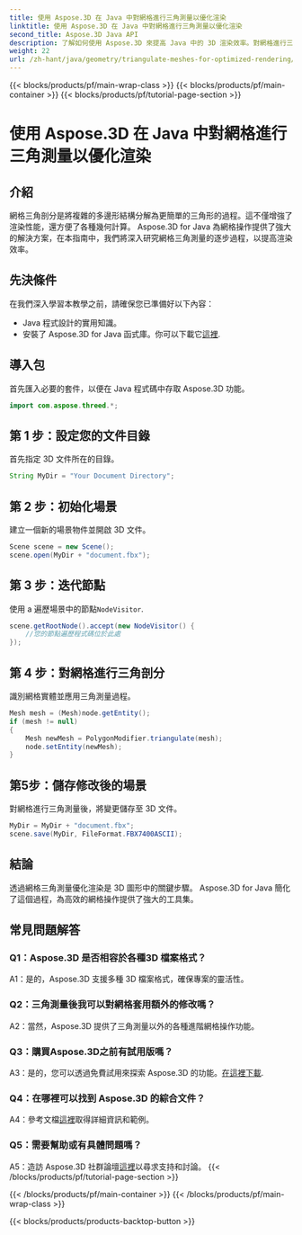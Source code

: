 ```yaml
---
title: 使用 Aspose.3D 在 Java 中對網格進行三角測量以優化渲染
linktitle: 使用 Aspose.3D 在 Java 中對網格進行三角測量以優化渲染
second_title: Aspose.3D Java API
description: 了解如何使用 Aspose.3D 來提高 Java 中的 3D 渲染效率。對網格進行三角剖分以獲得最佳效能。
weight: 22
url: /zh-hant/java/geometry/triangulate-meshes-for-optimized-rendering/
---
```


{{< blocks/products/pf/main-wrap-class >}}
{{< blocks/products/pf/main-container >}}
{{< blocks/products/pf/tutorial-page-section >}}

# 使用 Aspose.3D 在 Java 中對網格進行三角測量以優化渲染

## 介紹

網格三角剖分是將複雜的多邊形結構分解為更簡單的三角形的過程。這不僅增強了渲染性能，還方便了各種幾何計算。 Aspose.3D for Java 為網格操作提供了強大的解決方案，在本指南中，我們將深入研究網格三角測量的逐步過程，以提高渲染效率。

## 先決條件

在我們深入學習本教學之前，請確保您已準備好以下內容：

- Java 程式設計的實用知識。
- 安裝了 Aspose.3D for Java 函式庫。你可以下載它[這裡](https://releases.aspose.com/3d/java/).

## 導入包

首先匯入必要的套件，以便在 Java 程式碼中存取 Aspose.3D 功能。

```java
import com.aspose.threed.*;
```

## 第 1 步：設定您的文件目錄

首先指定 3D 文件所在的目錄。

```java
String MyDir = "Your Document Directory";
```

## 第 2 步：初始化場景

建立一個新的場景物件並開啟 3D 文件。

```java
Scene scene = new Scene();
scene.open(MyDir + "document.fbx");
```

## 第 3 步：迭代節點

使用 a 遍歷場景中的節點`NodeVisitor`.

```java
scene.getRootNode().accept(new NodeVisitor() {
    //您的節點遍歷程式碼位於此處
});
```

## 第 4 步：對網格進行三角剖分

識別網格實體並應用三角測量過程。

```java
Mesh mesh = (Mesh)node.getEntity();
if (mesh != null)
{
    Mesh newMesh = PolygonModifier.triangulate(mesh);
    node.setEntity(newMesh);
}
```

## 第5步：儲存修改後的場景

對網格進行三角測量後，將變更儲存至 3D 文件。

```java
MyDir = MyDir + "document.fbx";
scene.save(MyDir, FileFormat.FBX7400ASCII);
```

## 結論

透過網格三角測量優化渲染是 3D 圖形中的關鍵步驟。 Aspose.3D for Java 簡化了這個過程，為高效的網格操作提供了強大的工具集。

## 常見問題解答

### Q1：Aspose.3D 是否相容於各種3D 檔案格式？

A1：是的，Aspose.3D 支援多種 3D 檔案格式，確保專案的靈活性。

### Q2：三角測量後我可以對網格套用額外的修改嗎？

A2：當然，Aspose.3D 提供了三角測量以外的各種進階網格操作功能。

### Q3：購買Aspose.3D之前有試用版嗎？

 A3：是的，您可以透過免費試用來探索 Aspose.3D 的功能。[在這裡下載](https://releases.aspose.com/).

### Q4：在哪裡可以找到 Aspose.3D 的綜合文件？

 A4：參考文檔[這裡](https://reference.aspose.com/3d/java/)取得詳細資訊和範例。

### Q5：需要幫助或有具體問題嗎？

 A5：造訪 Aspose.3D 社群論壇[這裡](https://forum.aspose.com/c/3d/18)以尋求支持和討論。
{{< /blocks/products/pf/tutorial-page-section >}}

{{< /blocks/products/pf/main-container >}}
{{< /blocks/products/pf/main-wrap-class >}}

{{< blocks/products/products-backtop-button >}}

